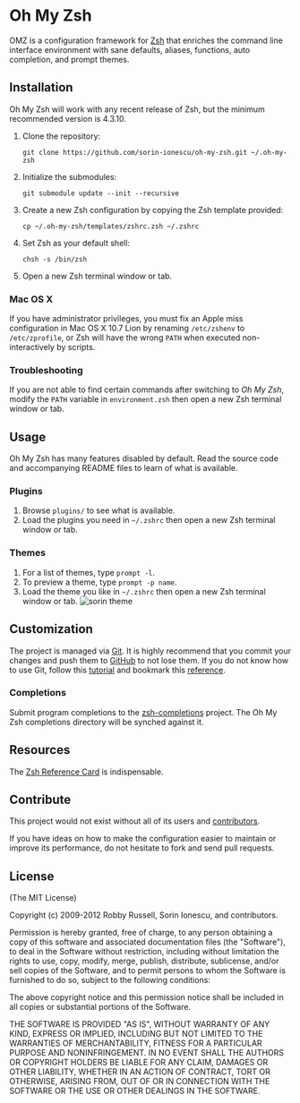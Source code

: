 # Oh My Zsh

OMZ is a configuration framework for [Zsh](http://www.zsh.org) that enriches
the command line interface environment with sane defaults, aliases, functions,
auto completion, and prompt themes.

## Installation

Oh My Zsh will work with any recent release of Zsh, but the minimum recommended
version is 4.3.10.

1. Clone the repository:

    `git clone https://github.com/sorin-ionescu/oh-my-zsh.git ~/.oh-my-zsh`

2. Initialize the submodules:

    `git submodule update --init --recursive`

3. Create a new Zsh configuration by copying the Zsh template provided:

    `cp ~/.oh-my-zsh/templates/zshrc.zsh ~/.zshrc`

4. Set Zsh as your default shell:

    `chsh -s /bin/zsh`

5. Open a new Zsh terminal window or tab.

### Mac OS X

If you have administrator privileges, you must fix an Apple miss configuration
in Mac OS X 10.7 Lion by renaming `/etc/zshenv` to `/etc/zprofile`, or Zsh will
have the wrong `PATH` when executed non-interactively by scripts.

### Troubleshooting

If you are not able to find certain commands after switching to *Oh My Zsh*,
modify the `PATH` variable in `environment.zsh` then open a new Zsh terminal
window or tab.

## Usage

Oh My Zsh has many features disabled by default. Read the source code and
accompanying README files to learn of what is available.

### Plugins

1. Browse `plugins/` to see what is available.
2. Load the plugins you need in `~/.zshrc` then open a new Zsh terminal window
   or tab.

### Themes

1. For a list of themes, type `prompt -l`.
2. To preview a theme, type `prompt -p name`.
3. Load the theme you like in `~/.zshrc` then open a new Zsh terminal window or
   tab.
   ![sorin theme](http://i.imgur.com/aipDQ.png "sorin theme")

## Customization

The project is managed via [Git](http://git-scm.com). It is highly recommend
that you commit your changes and push them to [GitHub](http://github.com) to
not lose them. If you do not know how to use Git, follow this
[tutorial](http://gitimmersion.com) and bookmark this
[reference](http://gitref.org).

### Completions

Submit program completions to the
[zsh-completions](https://github.com/zsh-users/zsh-completions) project. The Oh
My Zsh completions directory will be synched against it.

## Resources

The [Zsh Reference Card](http://www.bash2zsh.com/zsh_refcard/refcard.pdf) is
indispensable.

## Contribute

This project would not exist without all of its users and
[contributors](https://github.com/sorin-ionescu/oh-my-zsh/contributors).

If you have ideas on how to make the configuration easier to maintain or
improve its performance, do not hesitate to fork and send pull requests.

## License

(The MIT License)

Copyright (c) 2009-2012 Robby Russell, Sorin Ionescu, and contributors.

Permission is hereby granted, free of charge, to any person obtaining a copy of
this software and associated documentation files (the "Software"), to deal in
the Software without restriction, including without limitation the rights to
use, copy, modify, merge, publish, distribute, sublicense, and/or sell copies
of the Software, and to permit persons to whom the Software is furnished to do
so, subject to the following conditions:

The above copyright notice and this permission notice shall be included in all
copies or substantial portions of the Software.

THE SOFTWARE IS PROVIDED "AS IS", WITHOUT WARRANTY OF ANY KIND, EXPRESS OR
IMPLIED, INCLUDING BUT NOT LIMITED TO THE WARRANTIES OF MERCHANTABILITY,
FITNESS FOR A PARTICULAR PURPOSE AND NONINFRINGEMENT. IN NO EVENT SHALL THE
AUTHORS OR COPYRIGHT HOLDERS BE LIABLE FOR ANY CLAIM, DAMAGES OR OTHER
LIABILITY, WHETHER IN AN ACTION OF CONTRACT, TORT OR OTHERWISE, ARISING FROM,
OUT OF OR IN CONNECTION WITH THE SOFTWARE OR THE USE OR OTHER DEALINGS IN THE
SOFTWARE.

